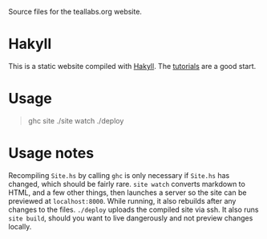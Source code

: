 Source files for the teallabs.org website.

# Hakyll

This is a static website compiled with [Hakyll](http://jaspervdj.be/hakyll/).  The [tutorials](http://jaspervdj.be/hakyll/tutorials.html) are a good start.

# Usage

> ghc site
> ./site watch
> ./deploy

# Usage notes

Recompiling `Site.hs` by calling `ghc` is only necessary if `Site.hs`
has changed, which should be fairly rare.  `site watch` converts
markdown to HTML, and a few other things, then launches a server so the
site can be previewed at `localhost:8000`.  While running, it also
rebuilds after any changes to the files.  `./deploy` uploads the
compiled site via ssh.  It also runs `site build`, should you want to
live dangerously and not preview changes locally.
